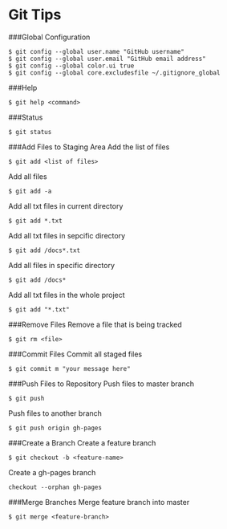 Git Tips
========

###Global Configuration
```git
$ git config --global user.name "GitHub username"
$ git config --global user.email "GitHub email address"
$ git config --global color.ui true
$ git config --global core.excludesfile ~/.gitignore_global
```

###Help
```git
$ git help <command>
```

###Status
```git
$ git status
```

###Add Files to Staging Area
Add the list of files
```git
$ git add <list of files>
```

Add all files
```git
$ git add -a
```

Add all txt files in current directory
```git
$ git add *.txt
```

Add all txt files in sepcific directory
```git
$ git add /docs*.txt
```

Add all files in specific directory
```git
$ git add /docs*
```

Add all txt files in the whole project
```git
$ git add "*.txt"
```

###Remove Files
Remove a file that is being tracked
```git
$ git rm <file>
```

###Commit Files
Commit all staged files
```git
$ git commit m "your message here"
```

###Push Files to Repository
Push files to master branch
```git
$ git push
```

Push files to another branch
```git
$ git push origin gh-pages
```

###Create a Branch
Create a feature branch
```git
$ git checkout -b <feature-name>
```

Create a gh-pages branch
```git
checkout --orphan gh-pages
```

###Merge Branches
Merge feature branch into master
```git
$ git merge <feature-branch>
```
